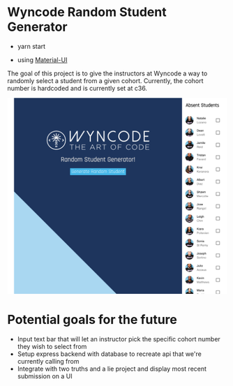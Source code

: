 # Wyncode Random Student Generator

- yarn start

- using [Material-UI](https://material-ui.com/)

The goal of this project is to give the instructors at Wyncode a way to randomly select a student
from a given cohort. Currently, the cohort number is hardcoded and is currently set at c36.

![Current Project](/public/Wyncode.png)

# Potential goals for the future

- Input text bar that will let an instructor pick the specific cohort number they wish to select from
- Setup express backend with database to recreate api that we're currently calling from
- Integrate with two truths and a lie project and display most recent submission on a UI
